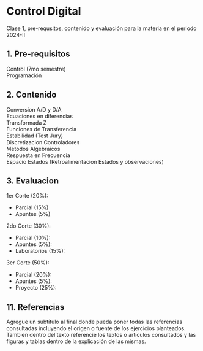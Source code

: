 # Control Digital
Clase 1, pre-requsitos, contenido y evaluación para la materia en el periodo 2024-II
## 1. Pre-requisitos
Control (7mo semestre) <br/>
Programación

## 2. Contenido
Conversion A/D y D/A <br/>
Ecuaciones en diferencias <br/>
Transformada Z <br/>
Funciones de Transferencia <br/>
Estabilidad (Test Jury) <br/>
Discretizacion Controladores <br/>
Metodos Algebraicos <br/>
Respuesta en Frecuencia <br/>
Espacio Estados (Retroalimentacion Estados y observaciones) <br/>

## 3. Evaluacion
1er Corte (20%): <br/>
- Parcial (15%) <br/>
- Apuntes (5%) <br/>

2do Corte (30%): <br/>
- Parcial (10%): <br/>
- Apuntes (5%): <br/>
- Laboratorios (15%): <br/>

3er Corte (50%): <br/>
- Parcial (20%): <br/>
- Apuntes (5%): <br/>
- Proyecto (25%): <br/>

## 11. Referencias
Agregue un subtítulo al final donde pueda poner todas las referencias consultadas incluyendo el origen o fuente de los ejercicios planteados. Tambien dentro del texto referencie los textos o artículos consultados y las figuras y tablas dentro de la explicación de las mismas.
